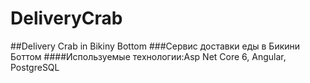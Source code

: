 # DeliveryCrab
##Delivery Crab in Bikiny Bottom
###Сервис доставки еды в Бикини Боттом
####Используемые технологии:Asp Net Core 6, Angular, PostgreSQL
